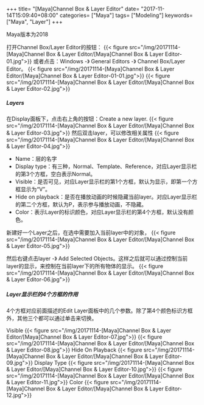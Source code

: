 +++
title= "[Maya]Channel Box & Layer Editor"
date= "2017-11-14T15:09:40+08:00"
categories= ["Maya"]
tags= ["Modeling"]
keywords= ["Maya", "Layer"]
+++

Maya版本为2018


打开Channel Box/Layer Editor的按钮：
{{< figure src="/img/20171114-[Maya]Channel Box & Layer Editor/[Maya]Channel Box & Layer Editor-01.jpg">}}
或者点击：Windows -》 General Editors -》 Channel Box/Layer Editor。
{{< figure src="/img/20171114-[Maya]Channel Box & Layer Editor/[Maya]Channel Box & Layer Editor-01-01.jpg">}}
{{< figure src="/img/20171114-[Maya]Channel Box & Layer Editor/[Maya]Channel Box & Layer Editor-02.jpg">}}

##### Layers
在Display面板下，点击右上角的按钮：Create a new layer.
{{< figure src="/img/20171114-[Maya]Channel Box & Layer Editor/[Maya]Channel Box & Layer Editor-03.jpg">}}
然后双击layer，可以修改相关属性
{{< figure src="/img/20171114-[Maya]Channel Box & Layer Editor/[Maya]Channel Box & Layer Editor-04.jpg">}}

+ Name：层的名字
+ Display type：有三种，Normal、Template、Reference，对应Layer显示栏的第3个方框，空白表示Normal。
+ Visible：是否可见，对应Layer显示栏的第1个方框，默认为显示，即第一个方框显示为“V”。
+ Hide on playback：是否在播放动画的时候隐藏当前layer。对应Layer显示栏的第二个方框，默认为P，表示参与播放动画，不隐藏。
+ Color：表示Layer的标识颜色，对应Layer显示栏的第4个方框，默认没有颜色。


新建好一个Layer之后，在选中需要加入当前layer中的对象，
{{< figure src="/img/20171114-[Maya]Channel Box & Layer Editor/[Maya]Channel Box & Layer Editor-05.jpg">}}

然后右键点击layer -》 Add Selected Objects。这样之后就可以通过控制当前layer的显示，来控制在当前layer下的所有物体的显示。
{{< figure src="/img/20171114-[Maya]Channel Box & Layer Editor/[Maya]Channel Box & Layer Editor-06.jpg">}}

##### Layer显示栏的4个方框的作用
4个方框对应前面描述的Edit Layer面板中的几个参数。除了第4个颜色标识方框外，其他三个都可以通过单击来切换。

Visible
{{< figure src="/img/20171114-[Maya]Channel Box & Layer Editor/[Maya]Channel Box & Layer Editor-07.jpg">}}
{{< figure src="/img/20171114-[Maya]Channel Box & Layer Editor/[Maya]Channel Box & Layer Editor-08.jpg">}}
Hide On Playback
{{< figure src="/img/20171114-[Maya]Channel Box & Layer Editor/[Maya]Channel Box & Layer Editor-09.jpg">}}
Display Type
{{< figure src="/img/20171114-[Maya]Channel Box & Layer Editor/[Maya]Channel Box & Layer Editor-10.jpg">}}
{{< figure src="/img/20171114-[Maya]Channel Box & Layer Editor/[Maya]Channel Box & Layer Editor-11.jpg">}}
Color
{{< figure src="/img/20171114-[Maya]Channel Box & Layer Editor/[Maya]Channel Box & Layer Editor-12.jpg">}}
